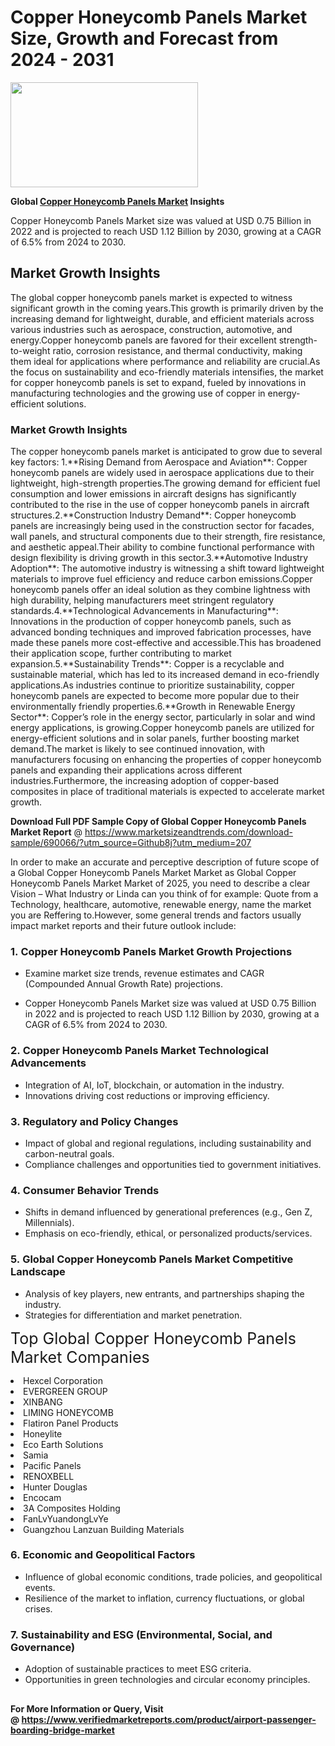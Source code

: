 <H1>Copper Honeycomb Panels Market Size, Growth and Forecast from 2024 - 2031</H1><img class="aligncenter size-medium wp-image-584254" src="https://thirdeyenews.in/wp-content/uploads/2024/09/Global-Market-Research-300x168.jpeg" alt="" width="300" height="168" /><p><strong>Global&nbsp;<a href="https://www.marketsizeandtrends.com/download-sample/690066/?utm_source=Github8j?utm_medium=207">Copper Honeycomb Panels Market</a> Insights</strong></p><p>Copper Honeycomb Panels Market size was valued at USD 0.75 Billion in 2022 and is projected to reach USD 1.12 Billion by 2030, growing at a CAGR of 6.5% from 2024 to 2030.</p><p><h2>Market Growth Insights</h2> The global copper honeycomb panels market is expected to witness significant growth in the coming years.This growth is primarily driven by the increasing demand for lightweight, durable, and efficient materials across various industries such as aerospace, construction, automotive, and energy.Copper honeycomb panels are favored for their excellent strength-to-weight ratio, corrosion resistance, and thermal conductivity, making them ideal for applications where performance and reliability are crucial.As the focus on sustainability and eco-friendly materials intensifies, the market for copper honeycomb panels is set to expand, fueled by innovations in manufacturing technologies and the growing use of copper in energy-efficient solutions. <h3>Market Growth Insights</h3> The copper honeycomb panels market is anticipated to grow due to several key factors: 1.**Rising Demand from Aerospace and Aviation**: Copper honeycomb panels are widely used in aerospace applications due to their lightweight, high-strength properties.The growing demand for efficient fuel consumption and lower emissions in aircraft designs has significantly contributed to the rise in the use of copper honeycomb panels in aircraft structures.2.**Construction Industry Demand**: Copper honeycomb panels are increasingly being used in the construction sector for facades, wall panels, and structural components due to their strength, fire resistance, and aesthetic appeal.Their ability to combine functional performance with design flexibility is driving growth in this sector.3.**Automotive Industry Adoption**: The automotive industry is witnessing a shift toward lightweight materials to improve fuel efficiency and reduce carbon emissions.Copper honeycomb panels offer an ideal solution as they combine lightness with high durability, helping manufacturers meet stringent regulatory standards.4.**Technological Advancements in Manufacturing**: Innovations in the production of copper honeycomb panels, such as advanced bonding techniques and improved fabrication processes, have made these panels more cost-effective and accessible.This has broadened their application scope, further contributing to market expansion.5.**Sustainability Trends**: Copper is a recyclable and sustainable material, which has led to its increased demand in eco-friendly applications.As industries continue to prioritize sustainability, copper honeycomb panels are expected to become more popular due to their environmentally friendly properties.6.**Growth in Renewable Energy Sector**: Copper’s role in the energy sector, particularly in solar and wind energy applications, is growing.Copper honeycomb panels are utilized for energy-efficient solutions and in solar panels, further boosting market demand.The market is likely to see continued innovation, with manufacturers focusing on enhancing the properties of copper honeycomb panels and expanding their applications across different industries.Furthermore, the increasing adoption of copper-based composites in place of traditional materials is expected to accelerate market growth.</p><p><span class=""><strong>Download Full PDF Sample Copy of Global Copper Honeycomb Panels Market Report</strong> @ <a href="https://www.marketsizeandtrends.com/download-sample/690066/?utm_source=Github8j?utm_medium=207" target="_blank">https://www.marketsizeandtrends.com/download-sample/690066/?utm_source=Github8j?utm_medium=207</a></span></p><p>In order to make an accurate and perceptive description of future scope of a Global&nbsp;Copper Honeycomb Panels Market Market as Global&nbsp;Copper Honeycomb Panels Market Market of 2025, you need to describe a clear Vision &ndash; What Industry or Linda can you think of for example: Quote from a Technology, healthcare, automotive, renewable energy, name the market you are Reffering to.However, some general trends and factors usually impact market reports and their future outlook include:</p><h3>1.&nbsp;<strong>Copper Honeycomb Panels Market Growth Projections</strong></h3><ul><li>Examine market size trends, revenue estimates and CAGR (Compounded Annual Growth Rate) projections.</li><li><p>Copper Honeycomb Panels Market size was valued at USD 0.75 Billion in 2022 and is projected to reach USD 1.12 Billion by 2030, growing at a CAGR of 6.5% from 2024 to 2030.</p></li></ul><h3>2.&nbsp;<strong>Copper Honeycomb Panels Market Technological Advancements</strong></h3><ul><li>Integration of AI, IoT, blockchain, or automation in the industry.</li><li>Innovations driving cost reductions or improving efficiency.</li></ul><h3>3.&nbsp;<strong>Regulatory and Policy Changes</strong></h3><ul><li>Impact of global and regional regulations, including sustainability and carbon-neutral goals.</li><li>Compliance challenges and opportunities tied to government initiatives.</li></ul><h3>4.&nbsp;<strong>Consumer Behavior Trends</strong></h3><ul><li>Shifts in demand influenced by generational preferences (e.g., Gen Z, Millennials).</li><li>Emphasis on eco-friendly, ethical, or personalized products/services.</li></ul><h3>5.&nbsp;<strong>Global Copper Honeycomb Panels Market Competitive Landscape</strong></h3><ul><li>Analysis of key players, new entrants, and partnerships shaping the industry.</li><li>Strategies for differentiation and market penetration.</li></ul><p data-pm-slice="1 1 []"><span style="color: inherit; font-family: inherit; font-size: 25px;">Top Global Copper Honeycomb Panels Market Companies</span></p><div class="" data-test-id=""><p><li>Hexcel Corporation</li><li> EVERGREEN GROUP</li><li> XINBANG</li><li> LIMING HONEYCOMB</li><li> Flatiron Panel Products</li><li> Honeylite</li><li> Eco Earth Solutions</li><li> Samia</li><li> Pacific Panels</li><li> RENOXBELL</li><li> Hunter Douglas</li><li> Encocam</li><li> 3A Composites Holding</li><li> FanLvYuandongLvYe</li><li> Guangzhou Lanzuan Building Materials</li></p></div><h3>6.&nbsp;<strong>Economic and Geopolitical Factors</strong></h3><ul><li>Influence of global economic conditions, trade policies, and geopolitical events.</li><li>Resilience of the market to inflation, currency fluctuations, or global crises.</li></ul><h3>7.&nbsp;<strong>Sustainability and ESG (Environmental, Social, and Governance)</strong></h3><ul><li>Adoption of sustainable practices to meet ESG criteria.</li><li>Opportunities in green technologies and circular economy principles.</li></ul><h2><strong style="font-size: 14px;">For More Information or Query, Visit @&nbsp;</strong><a style="background-color: #ffffff; font-size: 14px;" href="https://www.marketsizeandtrends.com/report/copper-honeycomb-panels-market/" target="_blank">https://www.verifiedmarketreports.com/product/airport-passenger-boarding-bridge-market</a></h2>